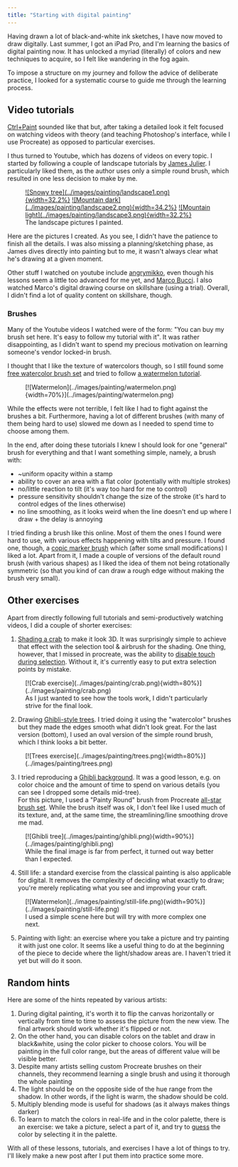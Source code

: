 ```yaml
---
title: "Starting with digital painting"
---
```

Having drawn a lot of black-and-white ink sketches, I have now moved to draw digitally. Last summer, I got an iPad Pro, and I'm learning the basics of digital painting now. It has unlocked a myriad (literally) of colors and new techniques to acquire, so I felt like wandering in the fog again.

To impose a structure on my journey and follow the advice of deliberate practice, I looked for a systematic course to guide me through the learning process.

## Video tutorials

[Ctrl+Paint](ctrlpaint.com/) sounded like that but, after taking a detailed look it felt focused on watching videos with theory (and teaching Photoshop's interface, while I use Procreate) as opposed to particular exercises.

I thus turned to Youtube, which has dozens of videos on every topic. I started by following a couple of landscape tutorials by [James Julier](https://www.youtube.com/channel/UCTEy6Nok4pMzhCp2TS2DmdA). I particularly liked them, as the author uses only a simple round brush, which resulted in one less decision to make by me.

<figure>
<a href="../images/painting/landscape1.png" target="_blank">![Snowy tree](../images/painting/landscape1.png){width=32.2%}<img data-bilderrahmen="landscapes"/></a>
<a href="../images/painting/landscape2.png" target="_blank">![Mountain dark](../images/painting/landscape2.png){width=34.2%}<img data-bilderrahmen="landscapes"/></a>
<a href="../images/painting/landscape3.png" target="_blank">![Mountain light](../images/painting/landscape3.png){width=32.2%}<img data-bilderrahmen="landscapes"/></a>
<figcaption>The landscape pictures I painted.</figcaption>
</figure>


Here are the pictures I created. As you see, I didn't have the patience to finish all the details. I was also missing a planning/sketching phase, as James dives directly into painting but to me, it wasn't always clear what he's drawing at a given moment.

Other stuff I watched on youtube include [angrymikko](https://www.youtube.com/channel/UC0XHwYwoeWJC9d0ndtev5vw), even though his lessons seem a little too advanced for me yet, and [Marco Bucci](https://www.youtube.com/channel/UCsDxB-CSMQ0Vu_hTag7-2UQ). I also watched Marco's digital drawing course on skillshare (using a trial). Overall, I didn't find a lot of quality content on skillshare, though.

### Brushes
Many of the Youtube videos I watched were of the form: "You can buy my brush set here. It's easy to follow my tutorial with it". It was rather disappointing, as I  didn't want to spend my precious motivation on learning someone's vendor locked-in brush.

I thought that I like the texture of watercolors though, so I still found some [free watercolor brush set](https://procreate.brushes.work/watercolor-paint-brushes-procreate-5/) and tried to follow [a watermelon tutorial](https://www.youtube.com/watch?v=gryrZ7CXcG8&ab_channel=CalvinatDrifterStudio).

<figure>
[![Watermelon](../images/painting/watermelon.png){width=70%}](../images/painting/watermelon.png)
</figure>

While the effects were not terrible, I felt like I had to fight against the brushes a bit. Furthermore, having a lot of different brushes (with many of them being hard to use) slowed me down as I needed to spend time to choose among them.

In the end, after doing these tutorials I knew I should look for one "general" brush for everything and that I want something simple, namely, a brush with:

- ~uniform opacity within a stamp
- ability to cover an area with a flat color (potentially with multiple strokes)
- no/little reaction to tilt (it's way too hard for me to control)
- pressure sensitivity shouldn't change the size of the stroke (it's hard to control edges of the lines otherwise)
- no line smoothing, as it looks weird when the line doesn't end up where I draw + the delay is annoying

I tried finding a brush like this online. Most of them the ones I found were hard to use, with various effects happening with tilts and pressure. I found one, though, a [copic marker brush](https://procreate.brushes.work/copic-marker-brush/) which (after some small modifications) I liked a lot. Apart from it, I made a couple of versions of the default round brush (with various shapes) as I liked the idea of them not being rotationally symmetric (so that you kind of can draw a rough edge without making the brush very small).

## Other exercises

Apart from directly following full tutorials and semi-productively watching videos, I did a couple of shorter exercises:

1. [Shading a crab](https://www.youtube.com/watch?v=MnQO-xxp3j4&ab_channel=Let'sDrawwithBeeJayDeL) to make it look 3D. It was surprisingly simple to achieve that effect with the selection tool & airbrush for the shading. One thing, however, that I missed in procreate, was the ability to [disable touch during selection](https://folio.procreate.art/discussions/3/6/13529?page=2). Without it, it's currently easy to put extra selection points by mistake.

<figure>
[![Crab exercise](../images/painting/crab.png){width=80%}](../images/painting/crab.png)
<figcaption>
As I just wanted to see how the tools work, I didn't particularly strive for the final look.
</figcaption> 
</figure>

2. Drawing [Ghibli-style trees](https://www.reddit.com/r/learnart/comments/6rg53z/tutorial_on_how_to_paint_ghibli_style_trees/). I tried doing it using the "watercolor" brushes but they made the edges smooth what didn't look great. For the last version (bottom), I used an oval version of the simple round brush, which I think looks a bit better.

<figure>
[![Trees exercise](../images/painting/trees.png){width=80%}](../images/painting/trees.png)
</figure>

3. I tried reproducing a [Ghibli background](https://www.reddit.com/r/learnart/comments/eiltgl/studio_ghibli_background_study_i_did_to_learn/).
It was a good lesson, e.g. on color choice and the amount of time to spend on various details (you can see I dropped some details mid-tree). </br>
For this picture, I used a "Painty Round" brush from Procreate [all-star brush set](https://procreate.art/all-star). While the brush itself was ok, I don't feel like I used much of its texture, and, at the same time, the streamlining/line smoothing drove me mad.

<figure>
[![Ghibli tree](../images/painting/ghibli.png){width=90%}](../images/painting/ghibli.png)
<figcaption>While the final image is far from perfect, it turned out way better than I expected.
</figcaption>
</figure>

4. Still life: a standard exercise from the classical painting is also applicable for digital. It removes the complexity of deciding what exactly to draw; you're merely replicating what you see and improving your craft.

<figure>
[![Watermelon](../images/painting/still-life.png){width=90%}](../images/painting/still-life.png)
<figcaption>
I used a simple scene here but will try with more complex one next.
</figcaption>
</figure>

5. Painting with light: an exercise where you take a picture and try painting it with just one color. It seems like a useful thing to do at the beginning of the piece to decide where the light/shadow areas are. I haven't tried it yet but will do it soon.

## Random hints

Here are some of the hints repeated by various artists:

1. During digital painting, it's worth it to flip the canvas horizontally or vertically from time to time to assess the picture from the new view. The final artwork should work whether it's flipped or not.
2. On the other hand, you can disable colors on the tablet and draw in black&white, using the color picker to choose colors. You will be painting in the full color range, but the areas of different value will be visible better.
3. Despite many artists selling custom Procreate brushes on their channels, they recommend learning a single brush and using it thorough the whole painting
4. The light should be on the opposite side of the hue range from the shadow. In other words, if the light is warm, the shadow should be cold.
5. Multiply blending mode is useful for shadows (as it always makes things darker)
6. To learn to match the colors in real-life and in the color palette, there is an exercise: we take a picture, select a part of it, and try to [guess](https://www.ctrlpaint.com/videos/guess-that-color) the color by selecting it in the palette.

With all of these lessons, tutorials, and exercises I have a lot of things to try. I'll likely make a new post after I put them into practice some more.
